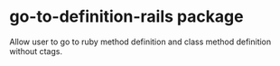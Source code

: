 # go-to-definition-rails package

Allow user to go to ruby method definition and class method definition without ctags.
